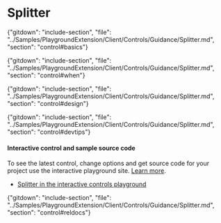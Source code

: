 ﻿# Splitter

{"gitdown": "include-section", "file": "../Samples/PlaygroundExtension/Client/Controls/Guidance/Splitter.md", "section": "control#basics"}

<!-- TODO get an IMAGE to embed here -->

<!-- TODO get an SAMPLE CODE to embed here -->

{"gitdown": "include-section", "file": "../Samples/PlaygroundExtension/Client/Controls/Guidance/Splitter.md", "section": "control#when"}

{"gitdown": "include-section", "file": "../Samples/PlaygroundExtension/Client/Controls/Guidance/Splitter.md", "section": "control#design"}

{"gitdown": "include-section", "file": "../Samples/PlaygroundExtension/Client/Controls/Guidance/Splitter.md", "section": "control#devtips"}

#### Interactive control and sample source code
To see the latest control, change options and get source code for your project use the interactive playground site.  [Learn more](./top-extensions-controls-playground.md).

*  <a href="https://ms.portal.azure.com/?Microsoft_Azure_Playground=true#blade/Microsoft_Azure_Playground/ControlsIndexBlade/Splitter_create_Playground" target="_blank">Splitter in the interactive controls playground</a>

 


{"gitdown": "include-section", "file": "../Samples/PlaygroundExtension/Client/Controls/Guidance/Splitter.md", "section": "control#reldocs"}
